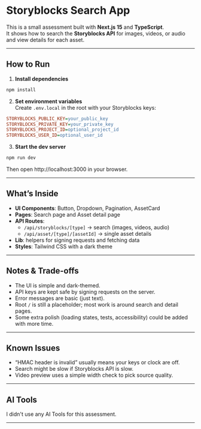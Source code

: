 # Storyblocks Search App

This is a small assessment built with **Next.js 15** and **TypeScript**.  
It shows how to search the **Storyblocks API** for images, videos, or audio and view details for each asset.

---

## How to Run

1. **Install dependencies**
```bash
npm install
```

2. **Set environment variables**  
Create `.env.local` in the root with your Storyblocks keys:
```ini
STORYBLOCKS_PUBLIC_KEY=your_public_key
STORYBLOCKS_PRIVATE_KEY=your_private_key
STORYBLOCKS_PROJECT_ID=optional_project_id
STORYBLOCKS_USER_ID=optional_user_id
```

3. **Start the dev server**
```bash
npm run dev
```
Then open http://localhost:3000 in your browser.

---

## What’s Inside

- **UI Components**: Button, Dropdown, Pagination, AssetCard  
- **Pages**: Search page and Asset detail page  
- **API Routes**: 
  - `/api/storyblocks/[type]` → search (images, videos, audio)  
  - `/api/asset/[type]/[assetId]` → single asset details  
- **Lib**: helpers for signing requests and fetching data  
- **Styles**: Tailwind CSS with a dark theme  

---

## Notes & Trade-offs

- The UI is simple and dark-themed.  
- API keys are kept safe by signing requests on the server.  
- Error messages are basic (just text).  
- Root `/` is still a placeholder; most work is around search and detail pages.  
- Some extra polish (loading states, tests, accessibility) could be added with more time.

---

## Known Issues

- “HMAC header is invalid”  usually means your keys or clock are off.  
- Search might be slow if Storyblocks API is slow.  
- Video preview uses a simple width check to pick source quality.

---

## AI Tools

I didn't use any AI Tools for this assessment.

---
